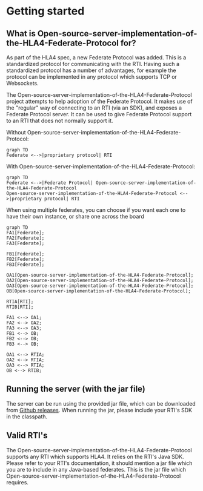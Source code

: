 # Getting started

## What is Open-source-server-implementation-of-the-HLA4-Federate-Protocol for?
As part of the HLA4 spec, a new Federate Protocol was added. This is a standardized protocol for communicating with the
RTI. Having such a standardized protocol has a number of advantages, for example the protocol can be implemented in any
protocol which supports TCP or Websockets.

The Open-source-server-implementation-of-the-HLA4-Federate-Protocol project attempts to help adoption of the Federate
Protocol. It makes use of the "regular" way of connecting to an RTI (via an SDK), and exposes a Federate Protocol
server. It can be used to give Federate Protocol support to an RTI that does not normally support it.

Without Open-source-server-implementation-of-the-HLA4-Federate-Protocol:
```mermaid
graph TD
Federate <-->|proprietary protocol| RTI
```

With Open-source-server-implementation-of-the-HLA4-Federate-Protocol:
```mermaid
graph TD
Federate <-->|Federate Protocol| Open-source-server-implementation-of-the-HLA4-Federate-Protocol
Open-source-server-implementation-of-the-HLA4-Federate-Protocol <-->|proprietary protocol| RTI
```

When using multiple federates, you can choose if you want each one to have their own instance, or share one
across the board
```mermaid
graph TD
FA1[Federate];
FA2[Federate];
FA3[Federate];

FB1[Federate];
FB2[Federate];
FB3[Federate];

OA1[Open-source-server-implementation-of-the-HLA4-Federate-Protocol];
OA2[Open-source-server-implementation-of-the-HLA4-Federate-Protocol];
OA3[Open-source-server-implementation-of-the-HLA4-Federate-Protocol];
OB[Open-source-server-implementation-of-the-HLA4-Federate-Protocol];

RTIA[RTI];
RTIB[RTI];

FA1 <--> OA1;
FA2 <--> OA2;
FA3 <--> OA3;
FB1 <--> OB;
FB2 <--> OB;
FB3 <--> OB;

OA1 <--> RTIA;
OA2 <--> RTIA;
OA3 <--> RTIA;
OB <--> RTIB;
```

## Running the server (with  the jar file)
The server can be run using the provided jar file, which can be
downloaded from [Github releases](https://github.com/HLA4FP-Server-Project/Open-source-server-implementation-of-the-HLA4-Federate-Protocol/releases).
When running the jar, please include your RTI's SDK in the classpath.

## Valid RTI's
The Open-source-server-implementation-of-the-HLA4-Federate-Protocol supports any RTI which supports HLA4. It relies
on the RTI's Java SDK. Please refer to your RTI's documentation, it should mention a jar file which you are to
include in any Java-based federates. This is the jar file which Open-source-server-implementation-of-the-HLA4-Federate-Protocol
requires.